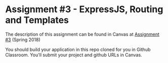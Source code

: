 # Assignment #3 - ExpressJS, Routing and Templates

The description of this assignment can be found in Canvas at [Assignment #3](https://canvas.harvard.edu/courses/35096/assignments/200749) (Spring 2018)

You should build your application in this repo cloned for you in Github Classroom. You'll submit your project and github URLs in Canvas.  
